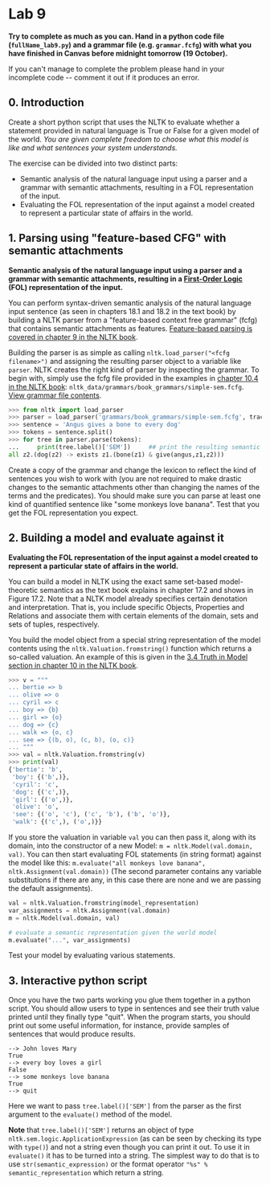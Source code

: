 # Lab 9

**Try to complete as much as you can. Hand in a python code file (`fullName_lab9.py`) and a grammar file (e.g. `grammar.fcfg`) with what you have finished in Canvas before midnight tomorrow (19 October).**

If you can't manage to complete the problem please hand in your incomplete code -- comment it out if it produces an error.

## 0. Introduction

Create a short python script that uses the NLTK to evaluate whether a statement provided in natural language is True or False for a given model of the world. _You are given complete freedom to choose what this model is like and what sentences your system understands._

The exercise can be divided into two distinct parts:
* Semantic analysis of the natural language input using a parser and a grammar with semantic attachments, resulting in a FOL representation of the input.
* Evaluating the FOL representation of the input against a model created to represent a particular state of affairs in the world.

## 1. Parsing using "feature-based CFG" with semantic attachments

**Semantic analysis of the natural language input using a parser and a grammar with semantic attachments, resulting in a [First-Order Logic](https://en.wikipedia.org/wiki/First-order_logic) (FOL) representation of the input.**

You can perform syntax-driven semantic analysis of the natural language input sentence (as seen in chapters 18.1 and 18.2 in the text book) by building a NLTK parser from a "feature-based context free grammar" (fcfg) that contains semantic attachments as features. [Feature-based parsing is covered in chapter 9 in the NLTK book](http://www.nltk.org/book/ch09.html).

Building the parser is as simple as calling `nltk.load_parser("<fcfg filename>")` and assigning the resulting parser object to a variable like `parser`. NLTK creates the right kind of parser by inspecting the grammar. To begin with, simply use the fcfg file provided in the examples in [chapter 10.4 in the NLTK book](http://www.nltk.org/book/ch10.html#the-semantics-of-english-sentences): `nltk_data/grammars/book_grammars/simple-sem.fcfg`. [View grammar file contents](https://raw.githubusercontent.com/nltk/nltk_teach/master/examples/grammars/book_grammars/simple-sem.fcfg).

```python
>>> from nltk import load_parser
>>> parser = load_parser('grammars/book_grammars/simple-sem.fcfg', trace=0)
>>> sentence = 'Angus gives a bone to every dog'
>>> tokens = sentence.split()
>>> for tree in parser.parse(tokens):
...     print(tree.label()['SEM'])     ## print the resulting semantic representation
all z2.(dog(z2) -> exists z1.(bone(z1) & give(angus,z1,z2)))
```

Create a copy of the grammar and change the lexicon to reflect the kind of sentences you wish to work with (you are not required to make drastic changes to the semantic attachments other than changing the names of the terms and the predicates). You should make sure you can parse at least one kind of quantified sentence like "some monkeys love banana". Test that you get the FOL representation you expect.

## 2. Building a model and evaluate against it

**Evaluating the FOL representation of the input against a model created to represent a particular state of affairs in the world.**

You can build a model in NLTK using the exact same set-based model-theoretic semantics as the text book explains in chapter 17.2 and shows in Figure 17.2. Note that a NLTK model already specifies certain denotation and interpretation. That is, you include specific Objects, Properties and Relations and associate them with certain elements of the domain, sets and sets of tuples, respectively.

You build the model object from a special string representation of the model contents using the `nltk.Valuation.fromstring()` function which returns a so-called valuation. An example of this is given in the [3.4 Truth in Model section in chapter 10 in the NLTK book](http://www.nltk.org/book/ch10.html#truth-in-model).

```python
>>> v = """
... bertie => b
... olive => o
... cyril => c
... boy => {b}
... girl => {o}
... dog => {c}
... walk => {o, c}
... see => {(b, o), (c, b), (o, c)}
... """
>>> val = nltk.Valuation.fromstring(v)
>>> print(val)
{'bertie': 'b',
 'boy': {('b',)},
 'cyril': 'c',
 'dog': {('c',)},
 'girl': {('o',)},
 'olive': 'o',
 'see': {('o', 'c'), ('c', 'b'), ('b', 'o')},
 'walk': {('c',), ('o',)}}
```

If you store the valuation in variable `val` you can then pass it, along with its domain, into the constructor of a new Model: `m = nltk.Model(val.domain, val)`. You can then start evaluating FOL statements (in string format) against the model like this: `m.evaluate("all monkeys love banana", nltk.Assignment(val.domain))` (The second parameter contains any variable substitutions if there are any, in this case there are none and we are passing the default assignments).

```python
val = nltk.Valuation.fromstring(model_representation)
var_assignments = nltk.Assignment(val.domain)
m = nltk.Model(val.domain, val)

# evaluate a semantic representation given the world model
m.evaluate("...", var_assignments) 
```

Test your model by evaluating various statements.

## 3. Interactive python script

Once you have the two parts working you glue them together in a python script. You should allow users to type in sentences and see their truth value printed until they finally type "quit". When the program starts, you should print out some useful information, for instance, provide samples of sentences that would produce results.

```
--> John loves Mary
True
--> every boy loves a girl
False
--> some monkeys love banana
True
--> quit
```

Here we want to pass `tree.label()['SEM']` from the parser as the first argument to the `evaluate()` method of the model.


**Note** that `tree.label()['SEM']` returns an object of type `nltk.sem.logic.ApplicationExpression` (as can be seen by checking its type with `type()`) and not a string even though you can print it out. To use it in `evaluate()` it has to be turned into a string. The simplest way to do that is to use `str(semantic_expression)` or the format operator `"%s" % semantic_representation` which return a string.
